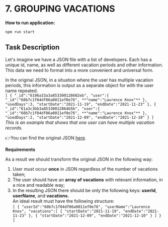 # 7. GROUPING VACATIONS
**How to run application:**

`npm run start`<br>

## Task Description

Let's imagine we have a JSON file with a list of developers. Each has a unique id, name, as well as different vacation periods and other information. This data we need to format into a more convenient and universal form.<br>

In the original JSON, in a situation where the user has multiple vacation periods, this information is output as a separate object for with the user name repeated.
<br>
`[
  {
    "_id":"6196a33a3a853300128602eb",
    "user":{
      "_id":"60b7c1f04df06a0011ef0e76",
      **"name":"Laurence Knox"**
    },
    "usedDays":3,
    "startDate":"2021-11-19",
    "endDate":"2021-11-23"
  },
  {
    "_id":"61a3c3bb3a85330012864b5b",
    "user":{
      "_id":"60b7c1f04df06a0011ef0e76",
      **"name":"Laurence Knox"**
    },
    "usedDays":2,
    "startDate":"2021-12-09",
    "endDate":"2021-12-10"
  }
]`<br>
_This is an example that shows that one user can have multiple vacation records._<br>

👉You can find the original JSON [here](https://jsonbase.com/sls-team/vacations).<br>

**Requirements**<br>

As a result we should transform the original JSON in the following way:
<br>

1. User must occur **once** in JSON regardless of the number of vacations taken;
2. The user should have an **array of vacations** with relevant information, in a nice and readable way;
3. In the resulting JSON there should be only the following keys: **userId**, **userName**, and **vacations.**<br>
An ideal result must have the following structure:<br>
`[
  {
    "userId":"60b7c1f04df06a0011ef0e76",
    "userName":"Laurence Knox",
    "vacations":[
      {
        "startDate":"2021-11-19",
        "endDate":"2021-11-23"
      },
      {
        "startDate":"2021-12-09",
        "endDate":"2021-12-10"
      }
    ]
  }
]`<br>